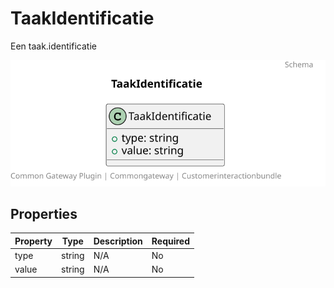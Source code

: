 # TaakIdentificatie

Een taak.identificatie

![Class Diagram](https://github.com/CommonGateway/CustomerInteractionBundle/blob/Symfony-updates/docs/schema/klant.taak.identificatie.svg)

## Properties

| Property | Type | Description | Required |
|----------|------|-------------|----------|
| type | string | N/A | No |
| value | string | N/A | No |
